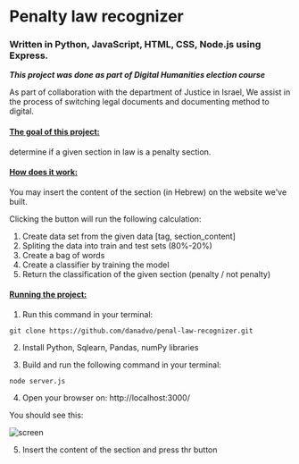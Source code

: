 # Penalty law recognizer
### Written in Python, JavaScript, HTML, CSS, Node.js using Express.
***This project was done as part of Digital Humanities election course***

As part of collaboration with the department of Justice in Israel, We assist in the process of switching legal documents and documenting method to digital.

#### <ins> The goal of this project:

determine if a given section in law is a penalty section.

#### <ins> How does it work:

You may insert the content of the section (in Hebrew) on the website we've built.

Clicking the button will run the following calculation:

1. Create data set from the given data [tag, section_content]
2. Spliting the data into train and test sets (80%-20%)
3. Create a bag of words
4. Create a classifier by training the model
5. Return the classification of the given section (penalty / not penalty)

#### <ins> Running the project: </ins>

1. Run this command in your terminal:

``` git clone https://github.com/danadvo/penal-law-recognizer.git ```

2. Install Python, Sqlearn, Pandas, numPy libraries

3. Build and run the following command in your terminal:

``` node server.js ```

4. Open your browser on: http://localhost:3000/ 

You should see this:

![screen](https://filebin.net/rnephh7q6zahoc5l/Capture.PNG?t=qu9p1n26)

5. Insert the content of the section and press thr button
